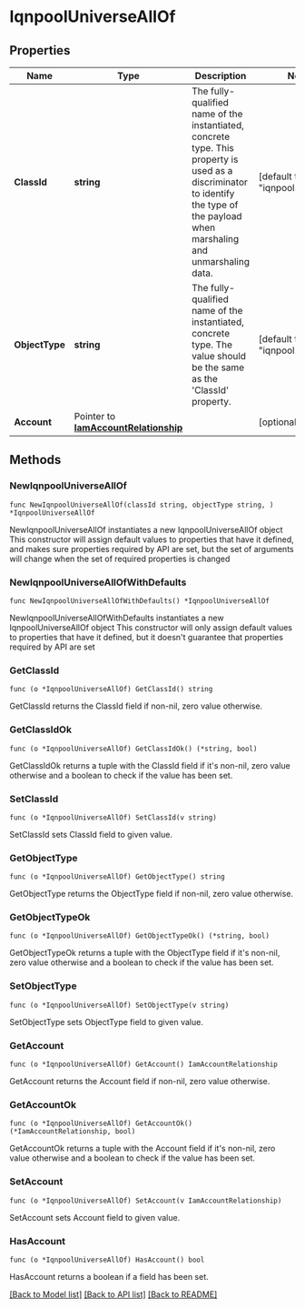 # IqnpoolUniverseAllOf

## Properties

Name | Type | Description | Notes
------------ | ------------- | ------------- | -------------
**ClassId** | **string** | The fully-qualified name of the instantiated, concrete type. This property is used as a discriminator to identify the type of the payload when marshaling and unmarshaling data. | [default to "iqnpool.Universe"]
**ObjectType** | **string** | The fully-qualified name of the instantiated, concrete type. The value should be the same as the &#39;ClassId&#39; property. | [default to "iqnpool.Universe"]
**Account** | Pointer to [**IamAccountRelationship**](iam.Account.Relationship.md) |  | [optional] 

## Methods

### NewIqnpoolUniverseAllOf

`func NewIqnpoolUniverseAllOf(classId string, objectType string, ) *IqnpoolUniverseAllOf`

NewIqnpoolUniverseAllOf instantiates a new IqnpoolUniverseAllOf object
This constructor will assign default values to properties that have it defined,
and makes sure properties required by API are set, but the set of arguments
will change when the set of required properties is changed

### NewIqnpoolUniverseAllOfWithDefaults

`func NewIqnpoolUniverseAllOfWithDefaults() *IqnpoolUniverseAllOf`

NewIqnpoolUniverseAllOfWithDefaults instantiates a new IqnpoolUniverseAllOf object
This constructor will only assign default values to properties that have it defined,
but it doesn't guarantee that properties required by API are set

### GetClassId

`func (o *IqnpoolUniverseAllOf) GetClassId() string`

GetClassId returns the ClassId field if non-nil, zero value otherwise.

### GetClassIdOk

`func (o *IqnpoolUniverseAllOf) GetClassIdOk() (*string, bool)`

GetClassIdOk returns a tuple with the ClassId field if it's non-nil, zero value otherwise
and a boolean to check if the value has been set.

### SetClassId

`func (o *IqnpoolUniverseAllOf) SetClassId(v string)`

SetClassId sets ClassId field to given value.


### GetObjectType

`func (o *IqnpoolUniverseAllOf) GetObjectType() string`

GetObjectType returns the ObjectType field if non-nil, zero value otherwise.

### GetObjectTypeOk

`func (o *IqnpoolUniverseAllOf) GetObjectTypeOk() (*string, bool)`

GetObjectTypeOk returns a tuple with the ObjectType field if it's non-nil, zero value otherwise
and a boolean to check if the value has been set.

### SetObjectType

`func (o *IqnpoolUniverseAllOf) SetObjectType(v string)`

SetObjectType sets ObjectType field to given value.


### GetAccount

`func (o *IqnpoolUniverseAllOf) GetAccount() IamAccountRelationship`

GetAccount returns the Account field if non-nil, zero value otherwise.

### GetAccountOk

`func (o *IqnpoolUniverseAllOf) GetAccountOk() (*IamAccountRelationship, bool)`

GetAccountOk returns a tuple with the Account field if it's non-nil, zero value otherwise
and a boolean to check if the value has been set.

### SetAccount

`func (o *IqnpoolUniverseAllOf) SetAccount(v IamAccountRelationship)`

SetAccount sets Account field to given value.

### HasAccount

`func (o *IqnpoolUniverseAllOf) HasAccount() bool`

HasAccount returns a boolean if a field has been set.


[[Back to Model list]](../README.md#documentation-for-models) [[Back to API list]](../README.md#documentation-for-api-endpoints) [[Back to README]](../README.md)


